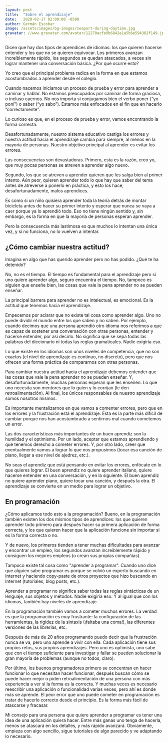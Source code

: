 ```yaml
---
layout: post
title:  "Sobre el aprendizaje"
date:   2020-02-17 02:00:00 -0500
author: Germán Escobar
image: /assets/images/bg-images/seaport-during-daytime.jpg
gravatar: //www.gravatar.com/avatar/12270acfe9b6842e1a5b6e594382f149.jpg?s=80
---
```


Dicen que hay dos tipos de aprendices de idiomas: los que quieren hacerse entender y los que no se quieren equivocar. Los primeros avanzan increíblemente rápido, los segundos se quedan atascados, a veces sin lograr mantener una conversación básica. ¿Por qué ocurre esto?<!-- more -->

Yo creo que el principal problema radica en la forma en que estamos acostumbrados a aprender desde el colegio.

Cuando nacemos iniciamos un proceso de prueba y error para aprender a caminar y hablar. No estamos preocupados por caminar de forma graciosa, o incluso caernos. No nos importa si conjugamos bien el verbo poner (“yo poní”) o saber (“yo sabo”). Estamos más enfocados en el fin que en hacerlo “correctamente”.

Lo curioso es que, en el proceso de prueba y error, vamos encontrando la forma correcta.

Desafortunadamente, nuestro sistema educativo castiga los errores y nuestra actitud hacia el aprendizaje cambia para siempre, al menos en la mayoría de personas. Nuestro objetivo principal al aprender es evitar los errores.

Las consecuencias son devastadoras. Primero, esta es la razón, creo yo, que muy pocas personas se atreven a aprender algo nuevo.

Segundo, los que se atreven a aprender quieren que les salga bien al primer intento. Aún peor, quieren aprender todo lo que hay que saber del tema antes de atreverse a ponerlo en práctica, y esto los hace, desafortunadamente, malos aprendices.

Es como si un niño quisiera aprender toda la teoría detrás de montar bicicleta antes de hacer su primer intento y esperar que nunca se vaya a caer porque ya lo aprendió todo. Eso no tiene ningún sentido y, sin embargo, es la forma en que la mayoría de personas esperan aprender.

Pero la consecuencia más lastimosa es que muchos lo intentan una única vez, y si no funciona, no lo vuelven a intentar.

## ¿Cómo cambiar nuestra actitud?

Imagina en algo que has querido aprender pero no has podido. ¿Qué te ha detenido?

No, no es el tiempo. El tiempo es fundamental para el aprendizaje pero si uno quiere aprender algo, seguro encuentra el tiempo. No, tampoco es alguien que enseñe bien, las cosas que vale la pena aprender no se pueden enseñar.

La principal barrera para aprender no es intelectual, es emocional. Es la actitud que tenemos hacia el aprendizaje.

Empecemos por aclarar que no existe tal cosa como aprender algo. Uno no puede dividir el mundo entre los que saben y no saben. Por ejemplo, cuando decimos que una persona aprendió otro idioma nos referimos a que es capaz de sostener una conversación con otras personas, entender y hacerse entender, por así decirlo. No significa que se sepa todas las palabras del diccionario ni todas las reglas gramaticales. Nadie exigiría eso.

Lo que existe en los idiomas son unos niveles de competencia, que no son exactos (el nivel de aprendizaje es continuo, no discreto), pero que nos ofrecen una forma práctica de compararnos con otras personas.

Para cambiar nuestra actitud hacia el aprendizaje debemos entender que las cosas que vale la pena aprender no se pueden enseñar. Y, desafortunadamente, muchas personas esperan que les enseñen. Lo que uno necesita son mentores que lo guíen y lo corrijan (le den retroalimentación). Al final, los únicos responsables de nuestro aprendizaje somos nosotros mismos.

Es importante mentalizarnos en que vamos a comenter errores, pero que en los errores y la frustración está el aprendizaje. Esta es la parte más difícil de cambiar porque nos han acostumbrado a sentirnos mal cuando cometemos un error.

Las dos características más importantes de un buen aprendiz son la humildad y el optimismo. Por un lado, aceptar que estamos aprendiendo y que tenemos derecho a cometer errores. Y, por otro lado, creer que eventualmente vamos a lograr lo que nos propusimos (tocar esa canción de piano, llegar a ese nivel de ajedrez, etc.).

No seas el aprendiz que está pensando en evitar los errores, enfócate en lo que quieres lograr. El buen aprendiz no quiere aprender italiano, quiere hacerse entender en una conversación, y en la siguiente. El buen aprendiz no quiere aprender piano, quiere tocar una canción, y después la otra. El aprendizaje se convierte en un medio para lograr un objetivo.

## En programación

¿Cómo aplicamos todo esto a la programación? Bueno, en la programación también existen los dos mismos tipos de aprendices: los que quieren aprender todo primero para después hacer su primera aplicación de forma correcta, y los que quieren hacer que la aplicación funcione sin importar si es la forma correcta o no.

Y de nuevo, los primeros tienden a tener muchas dificultades para avanzar y encontrar un empleo, los segundos avanzan increíblemente rápido y consiguen los mejores empleos (o crean sus propias compañías).

Tampoco existe tal cosa como "aprender a programar". Cuando uno dice que alguien sabe programar es porque se volvió un experto buscando en Internet y haciendo copy-paste de otros proyectos que hizo buscando en Internet (tutoriales, blog posts, etc.).

Aprender a programar no significa saber todas las reglas sintácticas de un lenguaje, sus objetos y métodos. Nadie exigiría eso. Y al igual que con los idiomas, también hay niveles de aprendizaje.

En la programación también vamos a cometer muchos errores. La verdad es que la programación es muy frustrante: la configuración de las herramientas, la rigidez de la sintaxis (¡faltaba una coma!), las diferentes versiones de las librerías, etc.

Después de más de 20 años programando puedo decir que la frustración nunca se va, pero uno aprende a vivir con ella. Cada aplicación tiene sus propios retos, sus propios aprendizajes. Pero uno es optimista, uno sabe que con el tiempo suficiente para investigar y fallar se pueden solucionar la gran mayoría de problemas (aunque no todos, claro).

Por último, los buenos programadores primero se concentran en hacer funcionar lo que necesitan hacer funcionar, después buscan cómo se puede hacer mejor o piden retroalimentación de una persona con más experiencia a ver si la forma es la correcta. Y muchas veces es necesario reescribir una aplicación o funcionalidad varias veces, pero ahí es donde más se aprende. El peor error que uno puede cometer en programación es tratar de hacerlo correcto desde el principio. Es la forma más fácil de atascarse y fracasar.

Mi consejo para una persona que quiere aprender a programar es tener una idea de una aplicación quiera hacer. Entre más ganas uno tenga de hacerla, menos se atascará en los detalles, y más rápido avanzará. Obviamente, empieza con algo sencillo, sigue tutoriales de algo parecido y ve adaptando lo necesario.
